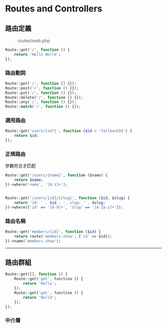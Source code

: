 # Routes and Controllers

## 路由定義

> routes/web.php

```php
Route::get('/', function () {
    return 'Hello World';
});
```

### 路由動詞

```php
Route::get('/', function () {});
Route::post('/', function () {});
Route::put('/', function () {});
Route::delete('/', function () {});
Route::any('/', function () {});
Route::match('/', function () {});
```

### 選用路由

```php
Route::get('users/{id?}', function ($id = 'fallbackId') {
    return $id;
});
```

### 正規路由

參數符合才匹配

```php
Route::get('/users/{name}', function ($name) {
    return $name;
})->where('name', '[A-z]+');


Route::get('/users/{id}/{slug}', function ($id, $slug) {
    return 'id: ' . $id . ', slug: ' . $slug;
})->where(['id' => '[0-9]+', 'slug' => '[A-Za-z]+']);
```

### 路由名稱

```php
Route::get('members/{id}', function ($id) {
    return route('members.show', ['id' => $id]);
})->name('members.show');
```

---

## 路由群組

```php
Route::get([], function () {
    Route::get('get', functino () {
        return 'Hello';
    });
    Route::get('get', functino () {
        return 'World';
    });
});
```

### 中介層



